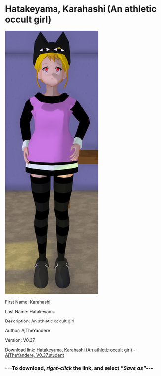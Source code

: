 # Hatakeyama, Karahashi (An athletic occult girl)

<img src = "https://raw.githubusercontent.com/Arbiter1223/Daigaku-Gurashi-Custom-Students/master/Students/Files/Hatakeyama%2C%20Karahashi%20(An%20athletic%20occult%20girl).png">

First Name: Karahashi

Last Name: Hatakeyama

Description: An athletic occult girl

Author: AjTheYandere

Version: V0.37

Download link: <a href="https://raw.githubusercontent.com/Arbiter1223/Daigaku-Gurashi-Custom-Students/master/Students/Files/Hatakeyama%2C%20Karahashi%20(An%20athletic%20occult%20girl)%20-%20AjTheYandere%2C%20V0.37.student">Hatakeyama, Karahashi (An athletic occult girl) - AjTheYandere, V0.37.student</a>

### ---**To download, _right-click_ the link, and select _"Save as"_**---
